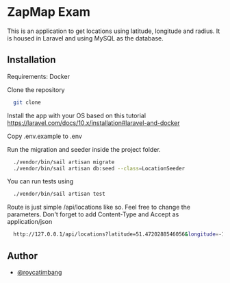 
# ZapMap Exam


This is an application to get locations using latitude, longitude and radius. It is housed in Laravel and using MySQL as the database.


## Installation

Requirements:
Docker

Clone the repository

```bash
  git clone
```

Install the app with your OS based on this tutorial https://laravel.com/docs/10.x/installation#laravel-and-docker

Copy .env.example to .env

Run the migration and seeder inside the project folder.

```bash
  ./vendor/bin/sail artisan migrate
  ./vendor/bin/sail artisan db:seed --class=LocationSeeder
```
You can run tests using 

```bash
  ./vendor/bin/sail artisan test
```

Route is just simple /api/locations like so. Feel free to change the parameters.
Don't forget to add Content-Type and Accept as application/json

```bash
  http://127.0.0.1/api/locations?latitude=51.4720288546056&longitude=-1.80980069169524&radius=20
```
## Author

- [@roycatimbang](https://github.com/catimbangroy)
